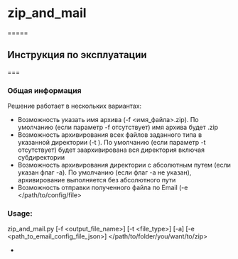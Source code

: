 # zip_and_mail
=====
## Инструкция по эксплуатации
===
### Общая информация

Решение работает в нескольких вариантах:


- Возможность указать имя архива (-f <имя_файла>.zip). По умолчанию (если параметр -f отсутствует) имя архива будет <YYYYMMDD-HHmmss>.zip  
- Возможность архивирования всех файлов заданного типа в указанной директории (-t <extention>). По умолчанию (если параметр -t отсутствует) будет заархивирована вся директория включая субдиректории   
- Возможность архивирования директории с абсолютным путем (если указан флаг -a). По умолчанию (если флаг -a не указан), архивирование выполняется без абсолютного пути   
- Возможность отправки полученного файла по Email (-e </path/to/config/file>    



### Usage:

zip_and_mail.py [-f <output_file_name>] [-t <file_type>] [-a] [-e <path_to_email_config_file_json>]  </path/to/folder/you/want/to/zip>

-





